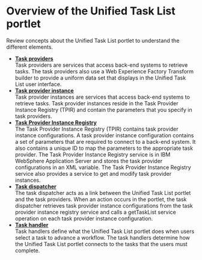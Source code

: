 # Overview of the Unified Task List portlet

Review concepts about the Unified Task List portlet to understand the different elements.

-   **[Task providers](utl_task_providers.md)**  
 Task providers are services that access back-end systems to retrieve tasks. The task providers also use a Web Experience Factory Transform builder to provide a uniform data set that displays in the Unified Task List user interface.
-   **[Task provider instance](utl_task_provider_instance.md)**  
Task provider instances are services that access back-end systems to retrieve tasks. Task provider instances reside in the Task Provider Instance Registry (TPIR) and contain the parameters that you specify in task providers.
-   **[Task Provider Instance Registry](utl_task_provider_instance_registry_(tpir).md)**  
 The Task Provider Instance Registry (TPIR) contains task provider instance configurations. A task provider instance configuration contains a set of parameters that are required to connect to a back-end system. It also contains a unique ID to map the parameters to the appropriate task provider. The Task Provider Instance Registry service is in IBM WebSphere Application Server and stores the task provider configurations in an XML variable. The Task Provider Instance Registry service also provides a service to get and modify task provider instances.
-   **[Task dispatcher](utl_task_dispatcher.md)**  
 The task dispatcher acts as a link between the Unified Task List portlet and the task providers. When an action occurs in the portlet, the task dispatcher retrieves task provider instance configurations from the task provider instance registry service and calls a getTaskList service operation on each task provider instance configuration.
-   **[Task handler](utl_task_handler.md)**  
 Task handlers define what the Unified Task List portlet does when users select a task to advance a workflow. The task handlers determine how the Unified Task List portlet connects to the tasks that the users must complete.


